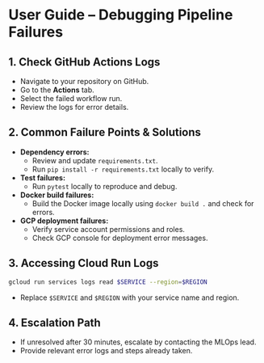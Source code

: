 # User Guide – Debugging Pipeline Failures

## 1. Check GitHub Actions Logs
- Navigate to your repository on GitHub.
- Go to the **Actions** tab.
- Select the failed workflow run.
- Review the logs for error details.

## 2. Common Failure Points & Solutions
- **Dependency errors:**  
    - Review and update `requirements.txt`.
    - Run `pip install -r requirements.txt` locally to verify.
- **Test failures:**  
    - Run `pytest` locally to reproduce and debug.
- **Docker build failures:**  
    - Build the Docker image locally using `docker build .` and check for errors.
- **GCP deployment failures:**  
    - Verify service account permissions and roles.
    - Check GCP console for deployment error messages.

## 3. Accessing Cloud Run Logs
```bash
gcloud run services logs read $SERVICE --region=$REGION
```
- Replace `$SERVICE` and `$REGION` with your service name and region.

## 4. Escalation Path
- If unresolved after 30 minutes, escalate by contacting the MLOps lead.
- Provide relevant error logs and steps already taken.

